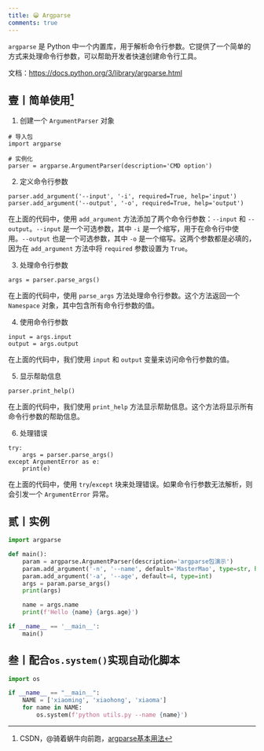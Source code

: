 ```yaml
---
title: 😀 Argparse
comments: true
---
```


`argparse` 是 Python 中一个内置库，用于解析命令行参数。它提供了一个简单的方式来处理命令行参数，可以帮助开发者快速创建命令行工具。

文档：https://docs.python.org/3/library/argparse.html


## 壹丨简单使用[^1]

1. 创建一个 `ArgumentParser` 对象
```
# 导入包
import argparse

# 实例化
parser = argparse.ArgumentParser(description='CMD option')
```
2. 定义命令行参数
```
parser.add_argument('--input', '-i', required=True, help='input')
parser.add_argument('--output', '-o', required=True, help='output')
```
在上面的代码中，使用 `add_argument` 方法添加了两个命令行参数：`--input` 和 `--output`。`--input` 是一个可选参数，其中 `-i` 是一个缩写，用于在命令行中使用。`--output` 也是一个可选参数，其中 `-o` 是一个缩写。这两个参数都是必填的，因为在 `add_argument` 方法中将 `required` 参数设置为 `True`。

3. 处理命令行参数
```
args = parser.parse_args()
```
在上面的代码中，使用 `parse_args` 方法处理命令行参数。这个方法返回一个 `Namespace` 对象，其中包含所有命令行参数的值。

4. 使用命令行参数
```
input = args.input
output = args.output
```
在上面的代码中，我们使用 `input` 和 `output` 变量来访问命令行参数的值。

5. 显示帮助信息
```
parser.print_help()
```
在上面的代码中，我们使用 `print_help` 方法显示帮助信息。这个方法将显示所有命令行参数的帮助信息。

6. 处理错误
```
try:
    args = parser.parse_args()
except ArgumentError as e:
    print(e)
```
在上面的代码中，使用 `try`/`except` 块来处理错误。如果命令行参数无法解析，则会引发一个 `ArgumentError` 异常。



## 贰丨实例

```python
import argparse

def main():
    param = argparse.ArgumentParser(description='argparse包演示')
    param.add_argument('-n', '--name', default='MasterMao', type=str, help='姓名')
    param.add_argument('-a', '--age', default=4, type=int)
    args = param.parse_args()
    print(args)

    name = args.name
    print(f'Hello {name} {args.age}')

if __name__ == '__main__':
    main()
```



## 叁丨配合`os.system()`实现自动化脚本

```python
import os

if __name__ == "__main__":
    NAME = ['xiaoming', 'xiaohong', 'xiaoma']
    for name in NAME:
        os.system(f'python utils.py --name {name}')
```




[^1]: CSDN，@骑着蜗牛向前跑，[argparse基本用法](https://blog.csdn.net/yy_diego/article/details/82851661)
